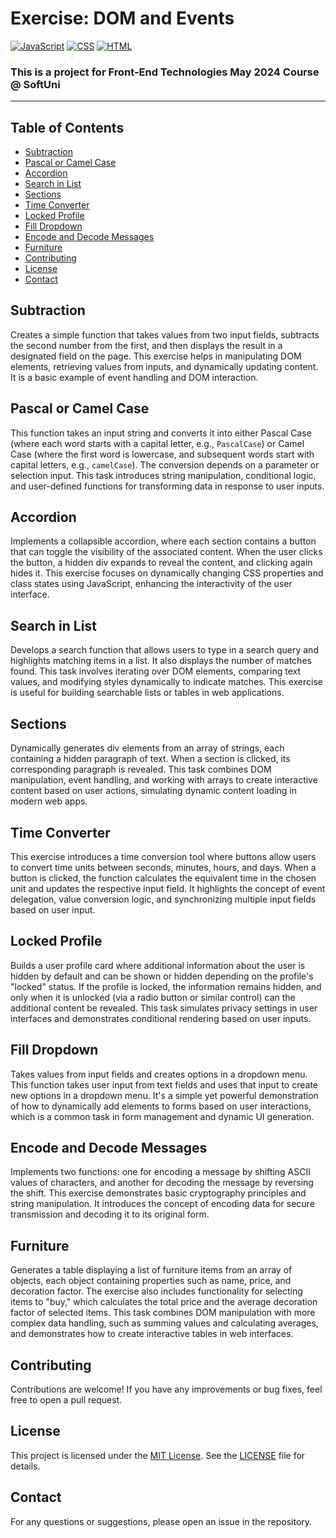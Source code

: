 # Exercise: DOM and Events
[![JavaScript](https://img.shields.io/badge/Made%20with-JavaScript-F7DF1E.svg)](https://developer.mozilla.org/en-US/docs/Web/JavaScript)
[![CSS](https://img.shields.io/badge/Made%20with-CSS-1572B6.svg)](https://developer.mozilla.org/en-US/docs/Web/CSS)
[![HTML](https://img.shields.io/badge/Made%20with-HTML-E34F26.svg)](https://developer.mozilla.org/en-US/docs/Web/HTML)

### This is a project for Front-End Technologies May 2024 Course @ SoftUni
---

## Table of Contents
- [Subtraction](#subtraction)
- [Pascal or Camel Case](#pascal-or-camel-case)
- [Accordion](#accordion)
- [Search in List](#search-in-list)
- [Sections](#sections)
- [Time Converter](#time-converter)
- [Locked Profile](#locked-profile)
- [Fill Dropdown](#fill-dropdown)
- [Encode and Decode Messages](#encode-and-decode-messages)
- [Furniture](#furniture)
- [Contributing](#Contributing)
- [License](#License)
- [Contact](#Contact)

## Subtraction
Creates a simple function that takes values from two input fields, subtracts the second number from the first, and then displays the result in a designated field on the page. This exercise helps in manipulating DOM elements, retrieving values from inputs, and dynamically updating content. It is a basic example of event handling and DOM interaction.

## Pascal or Camel Case
This function takes an input string and converts it into either Pascal Case (where each word starts with a capital letter, e.g., `PascalCase`) or Camel Case (where the first word is lowercase, and subsequent words start with capital letters, e.g., `camelCase`). The conversion depends on a parameter or selection input. This task introduces string manipulation, conditional logic, and user-defined functions for transforming data in response to user inputs.

## Accordion
Implements a collapsible accordion, where each section contains a button that can toggle the visibility of the associated content. When the user clicks the button, a hidden div expands to reveal the content, and clicking again hides it. This exercise focuses on dynamically changing CSS properties and class states using JavaScript, enhancing the interactivity of the user interface.

## Search in List
Develops a search function that allows users to type in a search query and highlights matching items in a list. It also displays the number of matches found. This task involves iterating over DOM elements, comparing text values, and modifying styles dynamically to indicate matches. This exercise is useful for building searchable lists or tables in web applications.

## Sections
Dynamically generates div elements from an array of strings, each containing a hidden paragraph of text. When a section is clicked, its corresponding paragraph is revealed. This task combines DOM manipulation, event handling, and working with arrays to create interactive content based on user actions, simulating dynamic content loading in modern web apps.

## Time Converter
This exercise introduces a time conversion tool where buttons allow users to convert time units between seconds, minutes, hours, and days. When a button is clicked, the function calculates the equivalent time in the chosen unit and updates the respective input field. It highlights the concept of event delegation, value conversion logic, and synchronizing multiple input fields based on user input.

## Locked Profile
Builds a user profile card where additional information about the user is hidden by default and can be shown or hidden depending on the profile's "locked" status. If the profile is locked, the information remains hidden, and only when it is unlocked (via a radio button or similar control) can the additional content be revealed. This task simulates privacy settings in user interfaces and demonstrates conditional rendering based on user inputs.

## Fill Dropdown
Takes values from input fields and creates options in a dropdown menu.
This function takes user input from text fields and uses that input to create new options in a dropdown menu. It's a simple yet powerful demonstration of how to dynamically add elements to forms based on user interactions, which is a common task in form management and dynamic UI generation.

## Encode and Decode Messages
Implements two functions: one for encoding a message by shifting ASCII values of characters, and another for decoding the message by reversing the shift. This exercise demonstrates basic cryptography principles and string manipulation. It introduces the concept of encoding data for secure transmission and decoding it to its original form.

## Furniture
Generates a table displaying a list of furniture items from an array of objects, each object containing properties such as name, price, and decoration factor. The exercise also includes functionality for selecting items to "buy," which calculates the total price and the average decoration factor of selected items. This task combines DOM manipulation with more complex data handling, such as summing values and calculating averages, and demonstrates how to create interactive tables in web interfaces.

## Contributing
Contributions are welcome! If you have any improvements or bug fixes, feel free to open a pull request.

## License
This project is licensed under the [MIT License](LICENSE). See the [LICENSE](LICENSE) file for details.

## Contact
For any questions or suggestions, please open an issue in the repository.

